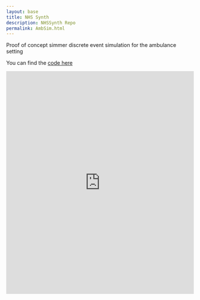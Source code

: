```yaml
---
layout: base 
title: NHS Synth
description: NHSSynth Repo
permalink: AmbSim.html
---
```


Proof of concept simmer discrete event simulation for the ambulance setting

You can find the [code here](https://github.com/nhsx/ambulance-DES)

<iframe src="https://github.com/nhsx/ambulance-DES" width="100%" height="600" frameborder="0" scrolling="yes"></iframe>